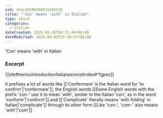 ```yaml
---
uid: shard2508280031495510
title: "'Con' means 'with' in Italian"
type: shard
categories:
  - italian
dateCreated: 2025-08-28T00:31:49+08:00
dateModified: 2025-09-02T15:58:57+08:00
---
```

'Con' means 'with' in Italian

### Excerpt
![[eleftheriouIntroductionItalianexcerptindex#^fgpez]] 

It prefixes a lot of words like [['Confermare' is the Italian word for 'to confirm'|'confermare']], the English words [[Some English words with the prefix 'con-' use it to mean 'with', similar to the Italian 'con', as in the word 'conform'|'conform']] and [['Complicate' literally means 'with folding' in Italian|'complicate']] through its other form [[Like 'con-', 'com-' also means 'with'|'com']]
